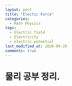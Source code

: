 ```yaml
---
layout: post
title: "Electic Force"
categories:
  - Math Physics
tags:
  - Electric field
  - Electricity
  - electric potential
last_modified_at: 2020-09-29
comments: true
---
```


# 물리 공부 정리.
